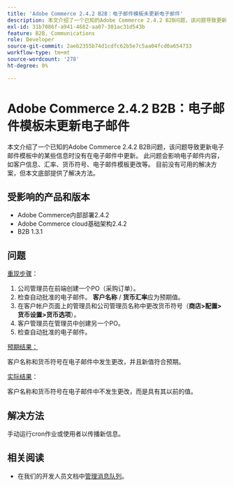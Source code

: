 ```yaml
---
title: 'Adobe Commerce 2.4.2 B2B：电子邮件模板未更新电子邮件'
description: 本文介绍了一个已知的Adobe Commerce 2.4.2 B2B问题，该问题导致更新电子邮件模板中的某些信息时没有在电子邮件中更新。 此问题会影响电子邮件内容，如客户信息、汇率、货币符号、电子邮件模板更改等。 目前没有可用的解决方案，但本文底部提供了解决方法。
exl-id: 31b7086f-a941-4682-aa07-301ac31d543b
feature: B2B, Communications
role: Developer
source-git-commit: 2aeb2355b74d1cdfc62b5e7c5aa04fcd0a654733
workflow-type: tm+mt
source-wordcount: '278'
ht-degree: 0%

---
```


# Adobe Commerce 2.4.2 B2B：电子邮件模板未更新电子邮件

本文介绍了一个已知的Adobe Commerce 2.4.2 B2B问题，该问题导致更新电子邮件模板中的某些信息时没有在电子邮件中更新。 此问题会影响电子邮件内容，如客户信息、汇率、货币符号、电子邮件模板更改等。 目前没有可用的解决方案，但本文底部提供了解决方法。

## 受影响的产品和版本

* Adobe Commerce内部部署2.4.2
* Adobe Commerce cloud基础架构2.4.2
* B2B 1.3.1

## 问题

<u>重现步骤</u>：

1. 公司管理员在前端创建一个PO（采购订单）。
1. 检查自动批准的电子邮件。 **客户名称** / **货币汇率**&#x200B;应为预期值。
1. 在客户帐户页面上的管理员和公司管理员名称中更改货币符号（**商店>配置>货币设置>货币选项**）。
1. 客户管理员在管理员中创建另一个PO。
1. 检查自动批准的电子邮件。

<u>预期结果：</u>

客户名称和货币符号在电子邮件中发生更改，并且新值符合预期。

<u>实际结果</u>：

客户名称和货币符号在电子邮件中不发生更改，而是具有其以前的值。

## 解决方法

手动运行cron作业或使用者以传播新信息。

## 相关阅读

* 在我们的开发人员文档中[管理消息队列](https://experienceleague.adobe.com/zh-hans/docs/commerce-operations/configuration-guide/message-queues/manage-message-queues)。

